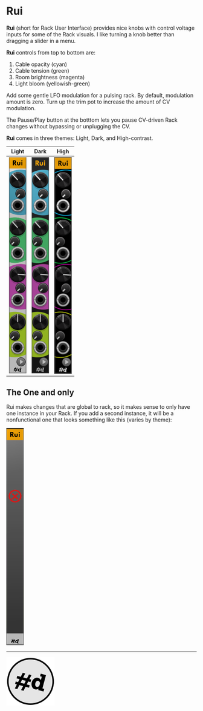 # Rui

**Rui** (short for Rack User Interface) provides nice knobs with control voltage inputs for some of the Rack visuals. I like turning a knob better than dragging a slider in a menu.

**Rui** controls from top to bottom are:

1. Cable opacity (cyan)
1. Cable tension (green)
1. Room brightness (magenta)
1. Light bloom (yellowish-green)

Add some gentle LFO modulation for a pulsing rack.
By default, modulation amount is zero.
Turn up the trim pot to increase the amount of CV modulation.

The Pause/Play button at the botttom lets you pause CV-driven Rack changes without bypassing or unplugging the CV.

**Rui** comes in three themes: Light, Dark, and High-contrast.

| Light | Dark| High |
| :-: | :-: | :-: |
|![The pachde One Rui module](./images/Rui.png) | ![The pachde One Rui module (dark)](./images/Rui-dark.png)| ![The pachde One Rui module (high contrast)](./images/Rui-hc.png)|

## The One and only

Rui makes changes that are global to rack, so it makes sense to only have one instance in your Rack.
If you add a second instance, it will be a nonfunctional one that looks something like this (varies by theme):

![A disabled pachde One Rui module](./images/no-Rui.png)

---

![pachde (#d) Logo](Logo.svg)